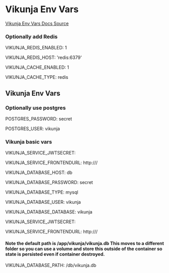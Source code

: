 # Vikunja Env Vars


[Vikunja Env Vars Docs Source](https://vikunja.io/docs/full-docker-example/)

### Optionally add Redis

VIKUNJA_REDIS_ENABLED: 1

VIKUNJA_REDIS_HOST: 'redis:6379'

VIKUNJA_CACHE_ENABLED: 1

VIKUNJA_CACHE_TYPE: redis

	  
## Vikunja Env Vars


### Optionally use postgres 

 
POSTGRES_PASSWORD: secret

POSTGRES_USER: vikunja



### Vikunja basic vars


VIKUNJA_SERVICE_JWTSECRET: <a super secure random secret>
  
VIKUNJA_SERVICE_FRONTENDURL: http://<your public frontend url with slash>/
  
VIKUNJA_DATABASE_HOST: db
  
VIKUNJA_DATABASE_PASSWORD: secret
  
VIKUNJA_DATABASE_TYPE: mysql
  
VIKUNJA_DATABASE_USER: vikunja
  
VIKUNJA_DATABASE_DATABASE: vikunja
  
VIKUNJA_SERVICE_JWTSECRET: <a super secure random secret>
  
VIKUNJA_SERVICE_FRONTENDURL: http://<your public frontend url with slash>/
  

#### Note the default path is /app/vikunja/vikunja.db This moves to a different folder so you can use a volume and store this outside of the container so state is persisted even if container destroyed.
  
VIKUNJA_DATABASE_PATH: /db/vikunja.db
